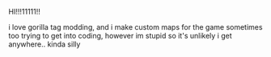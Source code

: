 HI!!!11111!! 

i love gorilla tag modding, and i make custom maps for the game sometimes too
trying to get into coding, however im stupid so it's unlikely i get anywhere..
kinda silly

